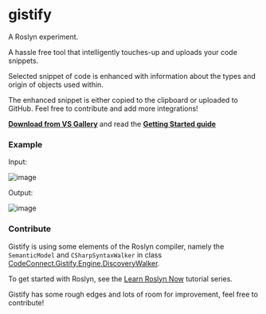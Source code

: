 # gistify
A Roslyn experiment.

A hassle free tool that intelligently touches-up and uploads your code snippets.

Selected snippet of code is enhanced with information about the types and origin of objects used within.

The enhanced snippet is either copied to the clipboard or uploaded to GitHub. Feel free to contribute and add more integrations!

**[Download from VS Gallery](https://visualstudiogallery.msdn.microsoft.com/7e4ca24a-f061-430d-9b0b-4fd01b2a5781)** and read the **[Getting Started guide](https://github.com/CodeConnect/gistify/wiki)**

### Example

Input:

![image](https://cloud.githubusercontent.com/assets/1673956/10238743/b03d8254-6878-11e5-8f9a-bf4f465b928f.png)

Output:

![image](https://cloud.githubusercontent.com/assets/1673956/10238742/ac9f2f62-6878-11e5-9444-d77e0716b057.png)

### Contribute

Gistify is using some elements of the Roslyn compiler, namely the `SemanticModel` and `CSharpSyntaxWalker` in class [CodeConnect.Gistify.Engine.DiscoveryWalker](https://github.com/CodeConnect/gistify/blob/master/CodeConnect.Gistify.Engine/DiscoveryWalker.cs). 

To get started with Roslyn, see the [Learn Roslyn Now](https://joshvarty.wordpress.com/learn-roslyn-now/) tutorial series.

Gistify has some rough edges and lots of room for improvement, feel free to contribute!
